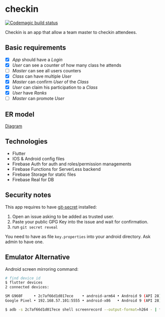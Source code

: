 # checkin
[![Codemagic build status](https://api.codemagic.io/apps/5c6d213063e304000cb3f99c/5c6d213063e304000cb3f99b/status_badge.svg)](https://codemagic.io/apps/5c6d213063e304000cb3f99c/5c6d213063e304000cb3f99b/latest_build)

Checkin is an app that allow a team master to checkin attendees.

## Basic requirements

- [x] *App* should have a *Login*
- [x] *User* can see a counter of how many class he attends
- [ ] *Master* can see all users counters
- [x] *Class* can have multiple *User*
- [x] *Master* can confirm *User* of the *Class*
- [x] *User* can claim his participation to a *Class*
- [x] *User* have *Ranks*
- [ ] *Master* can promote *User*

## ER model

[Diagram](https://www.draw.io/#G1u4qTjqUVBixVnawTdAfQVT1Fgo91RYWb)

## Technologies

- Flutter
- IOS & Android config files
- Firebase Auth for auth and roles/permission managements
- Firebase Functions for ServerLess backend
- Firebase Storage for static files
- Firebase Real for DB

## Security notes

This app requires to have [git-secret](https://git-secret.io/installation) installed:

1. Open an issue asking to be added as trusted user.
1. Paste your public GPG Key into the issue and wait for confirmation.
1. run `git secret reveal`

You need to have as file `key.properties` into your android directory. Ask admin to have one.

## Emulator Alternative
Android screen mirroring command:
```bash
# find device id
$ flutter devices
2 connected devices:

SM G960F     • 2c7af66d1d017ece    • android-arm64 • Android 9 (API 28)
Google Pixel • 192.168.57.101:5555 • android-x86   • Android 9 (API 28)

$ adb -s 2c7af66d1d017ece shell screenrecord --output-format=h264 - | ffplay -
```
